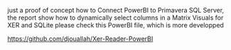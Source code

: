 just a proof of concept how to Connect PowerBI to Primavera SQL Server, the report show how to dynamically select columns in a Matrix Visuals
for XER and SQLite please check this PowerBI file, which is more developped

https://github.com/djouallah/Xer-Reader-PowerBI
